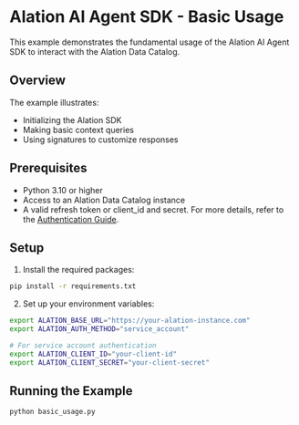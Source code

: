 # Alation AI Agent SDK - Basic Usage

This example demonstrates the fundamental usage of the Alation AI Agent SDK to interact with the Alation Data Catalog.

## Overview

The example illustrates:

- Initializing the Alation SDK
- Making basic context queries
- Using signatures to customize responses

## Prerequisites

- Python 3.10 or higher
- Access to an Alation Data Catalog instance
- A valid refresh token or client_id and secret. For more details, refer to the [Authentication Guide](https://github.com/Alation/alation-ai-agent-sdk/blob/main/guides/authentication.md).

## Setup

1. Install the required packages:

```bash
pip install -r requirements.txt
```

2. Set up your environment variables:

```bash
export ALATION_BASE_URL="https://your-alation-instance.com"
export ALATION_AUTH_METHOD="service_account"

# For service account authentication
export ALATION_CLIENT_ID="your-client-id"
export ALATION_CLIENT_SECRET="your-client-secret"
```

## Running the Example

```bash
python basic_usage.py
```
